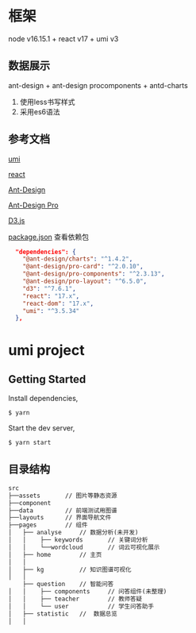 
# 框架

node v16.15.1 + react v17 + umi v3 

## 数据展示
ant-design + ant-design procomponents + antd-charts

1. 使用less书写样式
2. 采用es6语法

## 参考文档

[umi](https://v3.umijs.org/zh-CN/docs)

[react](https://react.docschina.org/docs/getting-started.html)

[Ant-Design](https://ant.design/components/overview-cn/)

[Ant-Design Pro](https://procomponents.ant.design/)

[D3.js](https://github.com/d3/d3/wiki/)

[package.json](./package.json) 查看依赖包

``` json
  "dependencies": {
    "@ant-design/charts": "^1.4.2",
    "@ant-design/pro-card": "^2.0.10",
    "@ant-design/pro-components": "^2.3.13",
    "@ant-design/pro-layout": "^6.5.0",
    "d3": "^7.6.1",
    "react": "17.x",
    "react-dom": "17.x",
    "umi": "^3.5.34"
  },
```

# umi project

## Getting Started

Install dependencies,

```bash
$ yarn
```

Start the dev server,

```bash
$ yarn start
```

## 目录结构

```html
src
├──assets       // 图片等静态资源
├──component   
├──data         // 前端测试用图谱
├──layouts      // 界面导航文件       
├──pages        // 组件
│   ├── analyse     // 数据分析(未开发)     
│   │    ├── keywords       // 关键词分析  
│   │    └──wordcloud       // 词云可视化展示  
│   ├── home        // 主页      
│   │    
│   ├── kg          // 知识图谱可视化
│   │    
    ├── question    // 智能问答
│   │    ├── components     // 问答组件(未整理)
│   │    ├── teacher        // 教师答疑
│   │    └── user           // 学生问答助手
│   ├── statistic   //  数据总览
│   │    

```





